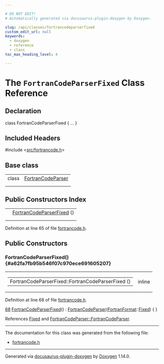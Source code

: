```yaml
---

# DO NOT EDIT!
# Automatically generated via docusaurus-plugin-doxygen by Doxygen.

slug: /api/classes/fortrancodeparserfixed
custom_edit_url: null
keywords:
  - doxygen
  - reference
  - class
toc_max_heading_level: 4

---
```


<div class="doxyPage">

# The `FortranCodeParserFixed` Class Reference



## Declaration

<div class="doxyDeclaration">
class FortranCodeParserFixed { ... }
</div>

## Included Headers

<div class="doxyIncludesList">#include &lt;<a href="/web-doxygen/docs/api/files/src/fortrancode-h">src/fortrancode.h</a>&gt;
</div>

## Base class

<table class="doxyMembersIndex">

<tr class="doxyMemberIndexItem">
<td class="doxyMemberIndexItemType" align="left" valign="top">class</td>
<td class="doxyMemberIndexItemName" align="left" valign="top"><a href="/web-doxygen/docs/api/classes/fortrancodeparser">FortranCodeParser</a></td>
</tr>
<tr class="doxyMemberIndexDescription">
<td class="doxyMemberIndexDescriptionLeft"></td>
<td class="doxyMemberIndexDescriptionRight">
</td>
</tr>
<tr class="doxyMemberIndexSeparator">
<td class="doxyMemberIndexSeparator" colspan="2"></td>
</tr>

</table>

## Public Constructors Index

<table class="doxyMembersIndex">

<tr class="doxyMemberIndexItem">
<td class="doxyMemberIndexItemType" align="left" valign="top"></td>
<td class="doxyMemberIndexItemName" align="left" valign="top"><a href="#a62fa7fb95b546f07c970ece691605207">FortranCodeParserFixed</a> ()</td>
</tr>
<tr class="doxyMemberIndexDescription">
<td class="doxyMemberIndexDescriptionLeft"></td>
<td class="doxyMemberIndexDescriptionRight">
</td>
</tr>
<tr class="doxyMemberIndexSeparator">
<td class="doxyMemberIndexSeparator" colspan="2"></td>
</tr>

</table>


<p>Definition at line 65 of file <a href="/web-doxygen/docs/api/files/src/fortrancode-h">fortrancode.h</a>.</p>


<div class="doxySectionDef">

## Public Constructors

### FortranCodeParserFixed() {#a62fa7fb95b546f07c970ece691605207}

<div class="doxyMemberItem">
<div class="doxyMemberProto">
<table class="doxyMemberLabels">
<tr class="doxyMemberLabels">
<td class="doxyMemberLabelsLeft">
<table class="doxyMemberName">
<tr>
<td class="doxyMemberName">FortranCodeParserFixed::FortranCodeParserFixed ()</td>
</tr>
</table>
</td>
<td class="doxyMemberLabelsRight">
<span class="doxyMemberLabels">
<span class="doxyMemberLabel inline">inline</span>
</span>
</td>
</tr>
</table>
</div>
<div class="doxyMemberDoc">



<p>Definition at line 68 of file <a href="/web-doxygen/docs/api/files/src/fortrancode-h">fortrancode.h</a>.</p>


<div class="doxyProgramListing">

<div class="doxyCodeLine"><span class="doxyLineNumber"><a href="#a62fa7fb95b546f07c970ece691605207">68</a></span><span class="doxyLineContent"><span class="doxyHighlight">    <a href="#a62fa7fb95b546f07c970ece691605207">FortranCodeParserFixed</a>() : <a href="/web-doxygen/docs/api/classes/fortrancodeparser/#a21fc1ba3570d499b095e5ba8559f287f">FortranCodeParser</a>(<a href="/web-doxygen/docs/api/files/src/types-h/#ad3f2a8c13ceee9c0aaeabf930dd88266">FortranFormat</a>::<a href="/web-doxygen/docs/api/files/src/types-h/#ad3f2a8c13ceee9c0aaeabf930dd88266a4457d440870ad6d42bab9082d9bf9b61">Fixed</a>) { }</span></span></div>

</div>


<p>References <a href="/web-doxygen/docs/api/files/src/types-h/#ad3f2a8c13ceee9c0aaeabf930dd88266a4457d440870ad6d42bab9082d9bf9b61">Fixed</a> and <a href="/web-doxygen/docs/api/classes/fortrancodeparser/#a21fc1ba3570d499b095e5ba8559f287f">FortranCodeParser::FortranCodeParser</a>.</p>

</div>
</div>

</div>

<hr/>

The documentation for this class was generated from the following file:

<ul>
<li><a href="/web-doxygen/docs/api/files/src/fortrancode-h">fortrancode.h</a></li>
</ul>

<hr/>

<p class="doxyGeneratedBy">Generated via <a href="https://github.com/xpack/docusaurus-plugin-doxygen">docusaurus-plugin-doxygen</a> by <a href="https://www.doxygen.nl">Doxygen</a> 1.14.0.</p>

</div>
